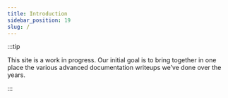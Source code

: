 ```yaml
---
title: Introduction
sidebar_position: 19
slug: /
---
```




:::tip

This site is a work in progress. Our initial goal is to bring together in one place the various advanced documentation writeups we’ve done over the years.

:::



